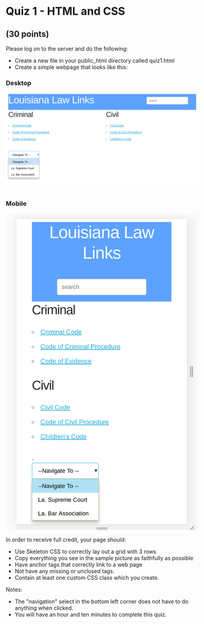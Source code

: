 # Quiz 1 - HTML and CSS
## (30 points)

Please log on to the server and do the following:

* Create a new file in your public_html directory called quiz1.html
* Create a simple webpage that looks like this:

### Desktop

![Desktop Design](desktop.png 'Desktop Design')


### Mobile

![Mobile Design](mobile.png 'Mobile Design')

In order to receive full credit, your page should:

* Use Skeleton CSS to correctly lay out a grid with 3 rows
* Copy everything you see in the sample picture as faithfully as possible
* Have anchor tags that correctly link to a web page
* Not have any missing or unclosed tags.
* Contain at least one custom CSS class which you create.

Notes:

* The "navigation" select in the bottom left corner does not have to do 
anything when clicked.
* You will have an hour and ten minutes to complete this quiz. 
